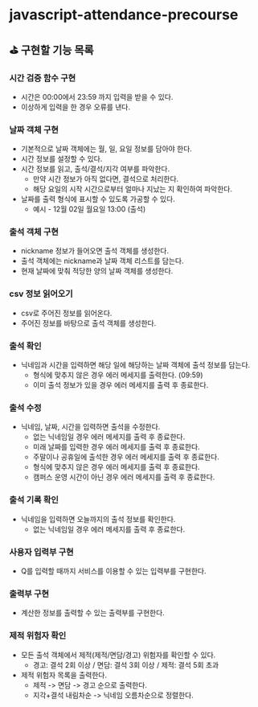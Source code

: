 # javascript-attendance-precourse

## ⛳ 구현할 기능 목록

### 시간 검증 함수 구현

- 시간은 00:00에서 23:59 까지 입력을 받을 수 있다.
- 이상하게 입력을 한 경우 오류를 낸다.

### 날짜 객체 구현

- 기본적으로 날짜 객체에는 월, 일, 요일 정보를 담아야 한다.
- 시간 정보를 설정할 수 있다.
- 시간 정보를 읽고, 출석/결석/지각 여부를 파악한다.
  - 만약 시간 정보가 아직 없다면, 결석으로 처리한다.
  - 해당 요일의 시작 시간으로부터 얼마나 지났는 지 확인하여 파악한다.
- 날짜를 출력 형식에 표시할 수 있도록 가공할 수 있다.
  - 예시 - 12월 02일 월요일 13:00 (출석)

### 출석 객체 구현

- nickname 정보가 들어오면 출석 객체를 생성한다.
- 출석 객체에는 nickname과 날짜 객체 리스트를 담는다.
- 현재 날짜에 맞춰 적당한 양의 날짜 객체를 생성한다.

### csv 정보 읽어오기

- csv로 주어진 정보를 읽어온다.
- 주어진 정보를 바탕으로 출석 객체를 생성한다.

### 출석 확인

- 닉네임과 시간을 입력하면 해당 일에 해당하는 날짜 객체에 출석 정보를 담는다.
  - 형식에 맞추지 않은 경우 에러 메세지를 출력한다. (09:59)
  - 이미 출석 정보가 있을 경우 에러 메세지를 출력 후 종료한다.

### 출석 수정

- 닉네임, 날짜, 시간을 입력하면 출석을 수정한다.
  - 없는 닉네임일 경우 에러 메세지를 출력 후 종료한다.
  - 미래 날짜를 입력한 경우 에러 메세지를 출력 후 종료한다.
  - 주말이나 공휴일에 출석한 경우 에러 메세지를 출력 후 종료한다.
  - 형식에 맞추지 않은 경우 에러 메세지를 출력 후 종료한다.
  - 캠퍼스 운영 시간이 아닌 경우 에러 메세지를 출력 후 종료한다.

### 출석 기록 확인

- 닉네임을 입력하면 오늘까지의 출석 정보를 확인한다.
  - 없는 닉네임일 경우 에러 메세지를 출력 후 종료한다.

### 사용자 입력부 구현

- Q를 입력할 때까지 서비스를 이용할 수 있는 입력부를 구현한다.

### 출력부 구현

- 계산한 정보를 출력할 수 있는 출력부를 구현한다.

### 제적 위험자 확인

- 모든 출석 객체에서 제적(제적/면담/경고) 위험자를 확인할 수 있다.
  - 경고: 결석 2회 이상 / 면담: 결석 3회 이상 / 제적: 결석 5회 초과
- 제적 위험자 목록을 출력한다.
  - 제적 -> 면담 -> 경고 순으로 출력한다.
  - 지각+결석 내림차순 -> 닉네임 오름차순으로 정렬한다.
